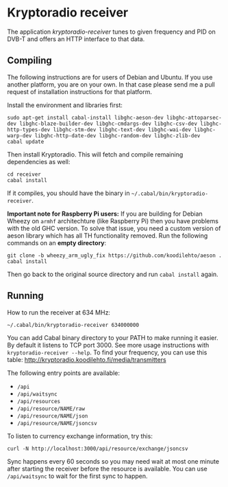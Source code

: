 <!-- -*- mode: markdown; coding: utf-8 -*- -->

# Kryptoradio receiver

The application *kryptoradio-receiver* tunes to given frequency and PID on DVB-T and
offers an HTTP interface to that data.

## Compiling

The following instructions are for users of Debian and Ubuntu. If you
use another platform, you are on your own. In that case please send me
a pull request of installation instructions for that platform.

Install the environment and libraries first:

	sudo apt-get install cabal-install libghc-aeson-dev libghc-attoparsec-dev libghc-blaze-builder-dev libghc-cmdargs-dev libghc-csv-dev libghc-http-types-dev libghc-stm-dev libghc-text-dev libghc-wai-dev libghc-warp-dev libghc-http-date-dev libghc-random-dev libghc-zlib-dev
	cabal update

Then install Kryptoradio. This will fetch and compile remaining dependencies as well:

	cd receiver
	cabal install

If it compiles, you should have the binary in `~/.cabal/bin/kryptoradio-receiver`.

**Important note for Raspberry Pi users:** If you are building for
Debian Wheezy on `armhf` architechture (like Raspberry Pi) then you have
problems with the old GHC version. To solve that issue, you need a
custom version of aeson library which has all TH functionality
removed. Run the following commands on an **empty directory**:

	git clone -b wheezy_arm_ugly_fix https://github.com/koodilehto/aeson .
	cabal install

Then go back to the original source directory and run `cabal install` again.

## Running

How to run the receiver at 634 MHz:

    ~/.cabal/bin/kryptoradio-receiver 634000000

You can add Cabal binary directory to your PATH to make running it easier. By default it listens to TCP port 3000. See more usage instructions with `kryptoradio-receiver --help`. To find your frequency, you can use this table: http://kryptoradio.koodilehto.fi/media/transmitters

The following entry points are available:

* `/api`
* `/api/waitsync`
* `/api/resources`
* `/api/resource/NAME/raw`
* `/api/resource/NAME/json`
* `/api/resource/NAME/jsoncsv`

To listen to currency exchange information, try this:

    curl -N http://localhost:3000/api/resource/exchange/jsoncsv
	
Sync happens every 60 seconds so you may need wait at most one minute
after starting the receiver before the resource is available. You can
use `/api/waitsync` to wait for the first sync to happen.
